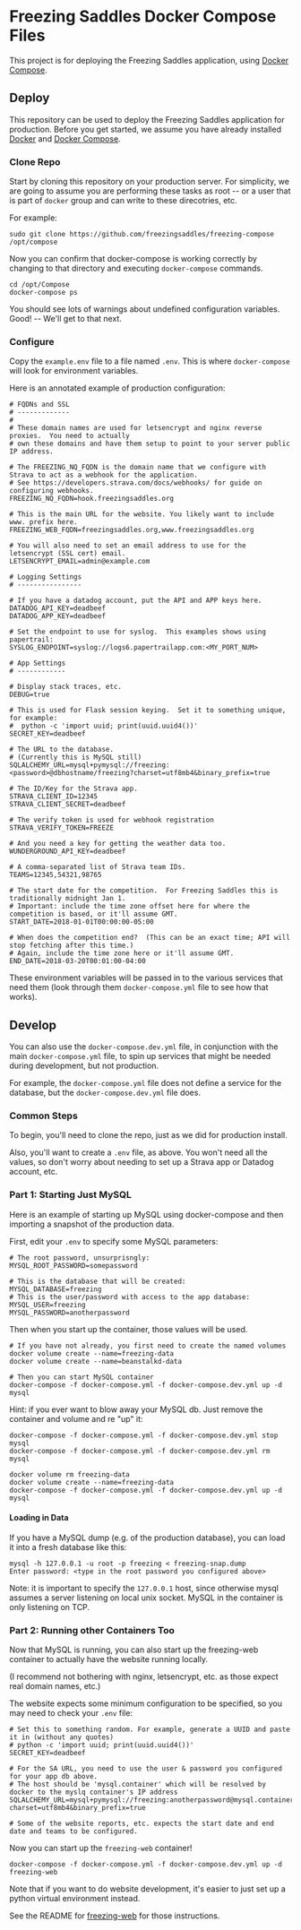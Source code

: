 # Freezing Saddles Docker Compose Files

This project is for deploying the Freezing Saddles application, using [Docker Compose](https://docs.docker.com/compose/).

## Deploy

This repository can be used to deploy the Freezing Saddles application for production.  Before you get started, we assume you
have already installed [Docker](http://docker.com) and [Docker Compose](https://docs.docker.com/compose/).

### Clone Repo

Start by cloning this repository on your production server.  For simplicity, we are going to assume you are performing these tasks
as root -- or a user that is part of `docker` group and can write to these direcotries, etc.

For example:

```
sudo git clone https://github.com/freezingsaddles/freezing-compose /opt/compose
```

Now you can confirm that docker-compose is working correctly by changing to that directory and executing `docker-compose` commands.

```
cd /opt/Compose
docker-compose ps
```

You should see lots of warnings about undefined configuration variables.  Good! -- We'll get to that next.

### Configure

Copy the `example.env` file to a file named `.env`.  This is where `docker-compose` will look for environment variables.

Here is an annotated example of production configuration:

```shell
# FQDNs and SSL
# -------------
#
# These domain names are used for letsencrypt and nginx reverse proxies.  You need to actually
# own these domains and have them setup to point to your server public IP address.

# The FREEZING_NQ_FQDN is the domain name that we configure with Strava to act as a webhook for the application.
# See https://developers.strava.com/docs/webhooks/ for guide on configuring webhooks.
FREEZING_NQ_FQDN=hook.freezingsaddles.org

# This is the main URL for the website. You likely want to include www. prefix here.
FREEZING_WEB_FQDN=freezingsaddles.org,www.freezingsaddles.org

# You will also need to set an email address to use for the letsencrypt (SSL cert) email.
LETSENCRYPT_EMAIL=admin@example.com

# Logging Settings
# ----------------

# If you have a datadog account, put the API and APP keys here.
DATADOG_API_KEY=deadbeef
DATADOG_APP_KEY=deadbeef

# Set the endpoint to use for syslog.  This examples shows using papertrail:
SYSLOG_ENDPOINT=syslog://logs6.papertrailapp.com:<MY_PORT_NUM>

# App Settings
# ------------

# Display stack traces, etc.
DEBUG=true

# This is used for Flask session keying.  Set it to something unique, for example:
#  python -c 'import uuid; print(uuid.uuid4())'
SECRET_KEY=deadbeef

# The URL to the database.
# (Currently this is MySQL still)
SQLALCHEMY_URL=mysql+pymysql://freezing:<password>@dbhostname/freezing?charset=utf8mb4&binary_prefix=true

# The ID/Key for the Strava app.
STRAVA_CLIENT_ID=12345
STRAVA_CLIENT_SECRET=deadbeef

# The verify token is used for webhook registration
STRAVA_VERIFY_TOKEN=FREEZE

# And you need a key for getting the weather data too.
WUNDERGROUND_API_KEY=deadbeef

# A comma-separated list of Strava team IDs.
TEAMS=12345,54321,98765

# The start date for the competition.  For Freezing Saddles this is traditionally midnight Jan 1.
# Important: include the time zone offset here for where the competition is based, or it'll assume GMT.
START_DATE=2018-01-01T00:00:00-05:00

# When does the competition end?  (This can be an exact time; API will stop fetching after this time.)
# Again, include the time zone here or it'll assume GMT.
END_DATE=2018-03-20T00:01:00-04:00
```

These environment variables will be passed in to the various services that need them (look through them
  `docker-compose.yml` file to see how that works).

## Develop

You can also use the `docker-compose.dev.yml` file, in conjunction with the main `docker-compose.yml` file,
to spin up services that might be needed during development, but not production.

For example, the `docker-compose.yml` file does not define a service for the database, but the `docker-compose.dev.yml` file does.

### Common Steps

To begin, you'll need to clone the repo, just as we did for production install.

Also, you'll want to create a `.env` file, as above.  You won't need all the values, so don't worry about needing to set up
a Strava app or Datadog account, etc.

### Part 1: Starting Just MySQL

Here is an example of starting up MySQL using docker-compose and then importing a snapshot of the production data.

First, edit your `.env` to specify some MySQL parameters:

```shell
# The root password, unsurprisngly:
MYSQL_ROOT_PASSWORD=somepassword

# This is the database that will be created:
MYSQL_DATABASE=freezing
# This is the user/password with access to the app database:
MYSQL_USER=freezing
MYSQL_PASSWORD=anotherpassword
```

Then when you start up the container, those values will be used.

```shell
# If you have not already, you first need to create the named volumes
docker volume create --name=freezing-data
docker volume create --name=beanstalkd-data

# Then you can start MySQL container
docker-compose -f docker-compose.yml -f docker-compose.dev.yml up -d mysql
```

Hint: if you ever want to blow away your MySQL db.  Just remove the container and volume and re "up" it:

```shell
docker-compose -f docker-compose.yml -f docker-compose.dev.yml stop mysql
docker-compose -f docker-compose.yml -f docker-compose.dev.yml rm mysql

docker volume rm freezing-data
docker volume create --name=freezing-data
docker-compose -f docker-compose.yml -f docker-compose.dev.yml up -d mysql
```

#### Loading in Data

If you have a MySQL dump (e.g. of the production database), you can load it into a fresh database like this:
```shell
mysql -h 127.0.0.1 -u root -p freezing < freezing-snap.dump
Enter password: <type in the root password you configured above>
```

Note: it is important to specify the `127.0.0.1` host, since otherwise mysql assumes a server listening on local
unix socket.  MySQL in the container is only listening on TCP.

### Part 2: Running other Containers Too

Now that MySQL is running, you can also start up the freezing-web container to actually have the website running locally.

(I recommend not bothering with nginx, letsencrypt, etc. as those expect real domain names, etc.)

The website expects some minimum configuration to be specified, so you may need to check your `.env` file:
```shell
# Set this to something random. For example, generate a UUID and paste it in (without any quotes)
# python -c 'import uuid; print(uuid.uuid4())'
SECRET_KEY=deadbeef

# For the SA URL, you need to use the user & password you configured for your app db above.
# The host should be 'mysql.container' which will be resolved by docker to the myslq container's IP address
SQLALCHEMY_URL=mysql+pymysql://freezing:anotherpassword@mysql.container/freezing?charset=utf8mb4&binary_prefix=true

# Some of the website reports, etc. expects the start date and end date and teams to be configured.
```

Now you can start up the `freezing-web` container!

```
docker-compose -f docker-compose.yml -f docker-compose.dev.yml up -d freezing-web
```

Note that if you want to do website development, it's easier to just set up a python virtual environment instead.

See the README for [freezing-web](https://github.com/freezingsaddles/freezing-web) for those instructions.
